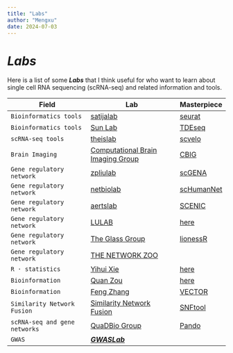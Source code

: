 ```yaml
---
title: "Labs"
author: "Mengxu"
date: 2024-07-03
---
```


<!--more-->
# *Labs*

Here is a list of some ***Labs*** that I think useful for who want to learn about single cell RNA sequencing (scRNA-seq) and related information and tools.

| Field | Lab | Masterpiece |
| -- | -- | -- |
| `Bioinformatics tools` | [satijalab](https://satijalab.org/) | [seurat](https://github.com/satijalab/seurat)  |
| `Bioinformatics tools` | [Sun Lab](https://sqsun.github.io/index.html) | [TDEseq](https://github.com/fanyue322/TDEseq)  |
| `scRNA-seq tools` | [theislab](https://github.com/theislab) | [scvelo](https://github.com/theislab/scvelo)  |
| `Brain Imaging` | [Computational Brain Imaging Group](https://sites.google.com/view/yeolab) | [CBIG](https://github.com/ThomasYeoLab/CBIG) |
| `Gene regulatory network` | [zpliulab](https://github.com/zpliulab) | [scGENA](https://github.com/zpliulab/scGENA) |
| `Gene regulatory network` | [netbiolab](https://github.com/zpliulab) | [scHumanNet](https://github.com/netbiolab/scHumanNet) |
| `Gene regulatory network` | [aertslab](https://github.com/zpliulab) | [SCENIC](https://github.com/aertslab/SCENIC) |
| `Gene regulatory network` | [LULAB](https://lusystemsbio.northeastern.edu/) | [here](https://lusystemsbio.northeastern.edu/publications/) |
| `Gene regulatory network` | [The Glass Group](https://sites.google.com/a/channing.harvard.edu/kimberlyglass/home) | [lionessR](https://github.com/kuijjerlab/lionessR) |
| `Gene regulatory network` | [THE NETWORK ZOO](https://netzoo.github.io/) | |
| `R · statistics` | [Yihui Xie](https://yihui.org/) | [here](https://yihui.org/en/vitae/) |
| `Bioinformation` | [Quan Zou](http://lab.malab.cn/~zq/) | [here](http://lab.malab.cn/~zq/) |
| `Bioinformation` | [Feng Zhang](https://fzhang.bioinfo-lab.com/) | [VECTOR](https://github.com/jumphone/Vector/) |
| `Similarity Network Fusion` | [Similarity Network Fusion](http://compbio.cs.toronto.edu/SNF/SNF/Software.html/) | [SNFtool](https://rdrr.io/cran/SNFtool/man/SNF.html/) |
| `scRNA-seq and gene networks` | [QuaDBio Group](https://bsse.ethz.ch/qdb/) | [Pando](https://github.com/quadbio/Pando/tree/main/) |
| `GWAS` | [***GWASLab***](https://gwaslab.org/) |  |  |
